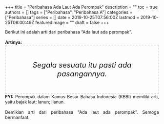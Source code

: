 +++
title = "Peribahasa Ada Laut Ada Perompak"
description = ""
toc = true
authors = []
tags = ["Peribahasa", "Peribahasa A"]
categories = ["Peribahasa"]
series = []
date = 2019-10-25T07:56:00Z
lastmod = 2019-10-25T08:00:49Z
featuredImage = ""
draft = false
+++

<div dir="ltr" style="text-align: left;" trbidi="on"><div style="text-align: justify;">Berikut ini adalah arti dari peribahasa “Ada laut ada perompak”.</div><br /><div style="text-align: justify;"><b>Artinya:</b></div><div style="border: 2px dashed #ddd; font-size: 24px; height: auto; margin: 0 auto; padding: 50px; text-align: center; width: auto;"><i>Segala sesuatu itu pasti ada pasangannya.</i></div><div style="text-align: justify;"><b>FYI:</b> Perompak dalam Kamus Besar Bahasa Indonesia (KBBI) memiliki arti, yaitu bajak laut; lanun; ilanun.<br /><br /></div><div style="text-align: justify;">Demikian arti dari peribahasa "Ada laut ada perompak". Semoga bermanfaat.</div></div>
